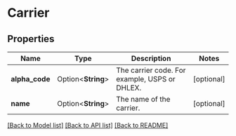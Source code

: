# Carrier

## Properties

Name | Type | Description | Notes
------------ | ------------- | ------------- | -------------
**alpha_code** | Option<**String**> | The carrier code. For example, USPS or DHLEX. | [optional]
**name** | Option<**String**> | The name of the carrier. | [optional]

[[Back to Model list]](../README.md#documentation-for-models) [[Back to API list]](../README.md#documentation-for-api-endpoints) [[Back to README]](../README.md)


